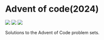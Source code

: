 # Advent of code(2024)
![](https://img.shields.io/badge/day%20%F0%9F%93%85-1-blue)
![](https://img.shields.io/badge/days%20completed-17-red)
![](https://img.shields.io/badge/stars%20%E2%AD%90-2-yellow)

Solutions to the Advent of Code problem sets.
